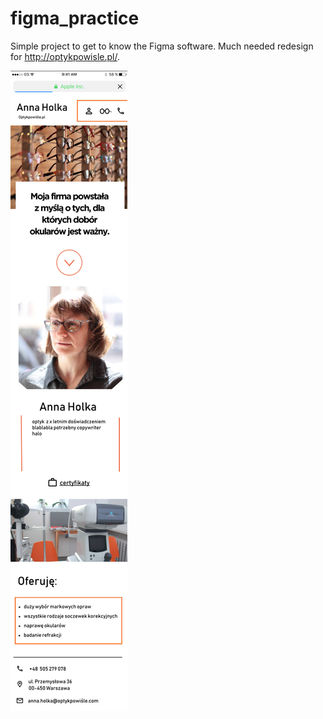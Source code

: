 # figma_practice
Simple project to get to know the Figma software. Much needed redesign for http://optykpowisle.pl/. 

![Final draft](https://raw.githubusercontent.com/borowyalan/figma_practice/master/final%20draft.png "Final draft")
